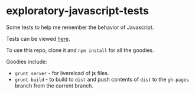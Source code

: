 exploratory-javascript-tests
============================

Some tests to help me remember the behavior of Javascript.

Tests can be viewed [here](http://pajtai.github.io/exploratory-javascript-tests/).

To use this repo, clone it and `npm install` for all the goodies.

Goodies include:

* `grunt server` - for livereload of js files.
* `grunt build` - to build to `dist` and push contents of `dist` to the `gh-pages` branch from the current branch.

